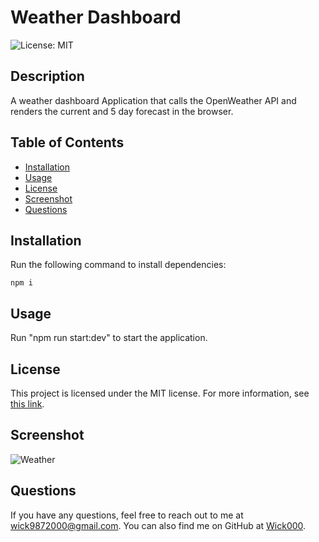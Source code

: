 # Weather Dashboard

![License: MIT](https://img.shields.io/badge/License-MIT-green)

## Description

A weather dashboard Application that calls the OpenWeather API and renders the current and 5 day forecast in the browser.

## Table of Contents

- [Installation](#installation)
- [Usage](#usage)
- [License](#license)
- [Screenshot](#screenshot)
- [Questions](#questions)

## Installation

Run the following command to install dependencies:

```
npm i
```

## Usage

Run "npm run start:dev" to start the application.


## License

This project is licensed under the MIT license. For more information, see [this link](https://opensource.org/licenses/MIT).

## Screenshot

![Weather](https://github.com/user-attachments/assets/c4648d01-bf3a-4c96-b374-895124f00036)


## Questions

If you have any questions, feel free to reach out to me at [wick9872000@gmail.com](mailto:wick9872000@gmail.com). You can also find me on GitHub at [Wick000](https://github.com/Wick000).
